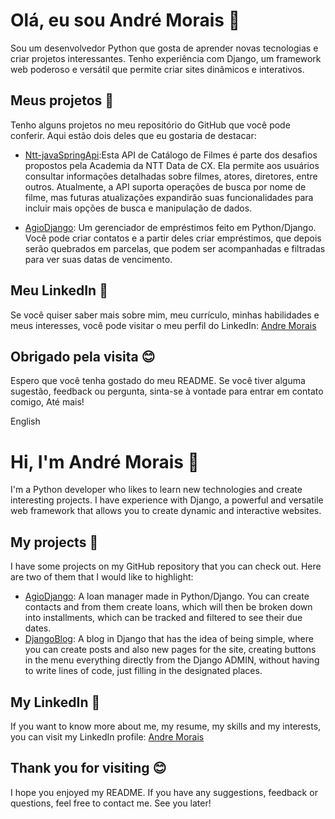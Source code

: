 
# Olá, eu sou André Morais 👋

Sou um desenvolvedor Python que gosta de aprender novas tecnologias e criar projetos interessantes. Tenho experiência com Django, um framework web poderoso e versátil que permite criar sites dinâmicos e interativos.

## Meus projetos 🚀

Tenho alguns projetos no meu repositório do GitHub que você pode conferir. Aqui estão dois deles que eu gostaria de destacar:

- [Ntt-javaSpringApi](https://github.com/Andrersm/Ntt-javaSpringApi):Esta API de Catálogo de Filmes é parte dos desafios propostos pela Academia da NTT Data de CX. Ela permite aos usuários consultar informações detalhadas sobre filmes, atores, diretores, entre outros. Atualmente, a API suporta operações de busca por nome de filme, mas futuras atualizações expandirão suas funcionalidades para incluir mais opções de busca e manipulação de dados.

- [AgioDjango](https://github.com/Andrersm/AgioDjango): Um gerenciador de empréstimos feito em Python/Django. Você pode criar contatos e a partir deles criar empréstimos, que depois serão quebrados em parcelas, que podem ser acompanhadas e filtradas para ver suas datas de vencimento.

## Meu LinkedIn 💼

Se você quiser saber mais sobre mim, meu currículo, minhas habilidades e meus interesses, você pode visitar o meu perfil do LinkedIn: [Andre Morais](https://www.linkedin.com/in/andré-morais-923190297)

## Obrigado pela visita 😊

Espero que você tenha gostado do meu README. Se você tiver alguma sugestão, feedback ou pergunta, sinta-se à vontade para entrar em contato comigo, Até mais!

English

# Hi, I'm André Morais 👋

I'm a Python developer who likes to learn new technologies and create interesting projects. I have experience with Django, a powerful and versatile web framework that allows you to create dynamic and interactive websites.

## My projects 🚀

I have some projects on my GitHub repository that you can check out. Here are two of them that I would like to highlight:

- [AgioDjango](https://github.com/Andrersm/AgioDjango): A loan manager made in Python/Django. You can create contacts and from them create loans, which will then be broken down into installments, which can be tracked and filtered to see their due dates.
- [DjangoBlog](https://github.com/Andrersm/DjangoBlog): A blog in Django that has the idea of being simple, where you can create posts and also new pages for the site, creating buttons in the menu everything directly from the Django ADMIN, without having to write lines of code, just filling in the designated places.

## My LinkedIn 💼

If you want to know more about me, my resume, my skills and my interests, you can visit my LinkedIn profile: [Andre Morais](https://www.linkedin.com/in/andré-morais-923190297)

## Thank you for visiting 😊

I hope you enjoyed my README. If you have any suggestions, feedback or questions, feel free to contact me. See you later!
```
